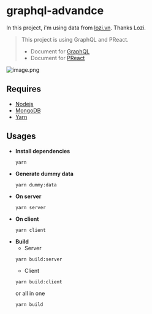 # graphql-advandce
In this project, i'm using data from [lozi.vn](https://lozi.vn). Thanks Lozi.
> This project is using GraphQL and PReact.  
> - Document for [GraphQL](http://graphql.org/learn/)
> - Document for [PReact](https://github.com/developit/preact/wiki)

![image.png](http://sv1.upsieutoc.com/2018/01/03/image.png)

## Requires
- [Nodejs](https://nodejs.org/en/)
- [MongoDB](https://www.mongodb.com/)
- [Yarn](https://yarnpkg.com/en)

## Usages
- **Install dependencies**
    ```
    yarn
    ```
- **Generate dummy data**
    ```shell
    yarn dummy:data
    ```
- **On server**
    ```shell
    yarn server
    ```
- **On client**
    ```shell
    yarn client
    ```
- **Build**  
    - Server
    ```shell
    yarn build:server
    ```
    - Client
    ```shell
    yarn build:client
    ```
    or all in one
    ```shell
    yarn build
    ```